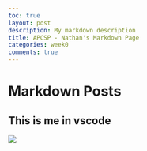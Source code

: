 ```yaml
---
toc: true
layout: post
description: My markdown description
title: APCSP - Nathan's Markdown Page
categories: week0
comments: true
---
```

# Markdown Posts


## This is me in vscode

![]({{site.baseurl}}/images/nathan_vscode.png)